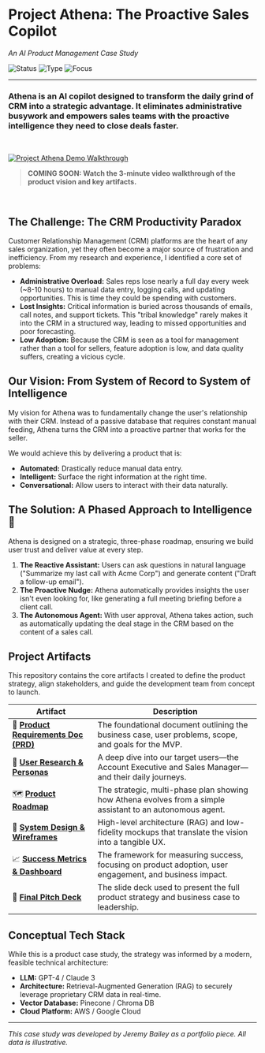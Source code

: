 # Project Athena: The Proactive Sales Copilot
*An AI Product Management Case Study*

![Status](https://img.shields.io/badge/Status-In%20Progress-blue) ![Type](https://img.shields.io/badge/Type-Case%20Study-blue) ![Focus](https://img.shields.io/badge/Focus-AI%20/%20ML%20/%20SaaS-purple)

---

### Athena is an AI copilot designed to transform the daily grind of CRM into a strategic advantage. It eliminates administrative busywork and empowers sales teams with the proactive intelligence they need to close deals faster.

<br>

[![Project Athena Demo Walkthrough](./presentation/athena_thumbnail.png)](https://www.loom.com/your-video-link-here)
> **COMING SOON: Watch the 3-minute video walkthrough of the product vision and key artifacts.**

<br>

## The Challenge: The CRM Productivity Paradox

Customer Relationship Management (CRM) platforms are the heart of any sales organization, yet they often become a major source of frustration and inefficiency. From my research and experience, I identified a core set of problems:

* **Administrative Overload:** Sales reps lose nearly a full day every week (~8-10 hours) to manual data entry, logging calls, and updating opportunities. This is time they could be spending with customers.
* **Lost Insights:** Critical information is buried across thousands of emails, call notes, and support tickets. This "tribal knowledge" rarely makes it into the CRM in a structured way, leading to missed opportunities and poor forecasting.
* **Low Adoption:** Because the CRM is seen as a tool for management rather than a tool for sellers, feature adoption is low, and data quality suffers, creating a vicious cycle.

## Our Vision: From System of Record to System of Intelligence

My vision for Athena was to fundamentally change the user's relationship with their CRM. Instead of a passive database that requires constant manual feeding, Athena turns the CRM into a proactive partner that works for the seller.

We would achieve this by delivering a product that is:
* **Automated:** Drastically reduce manual data entry.
* **Intelligent:** Surface the right information at the right time.
* **Conversational:** Allow users to interact with their data naturally.

## The Solution: A Phased Approach to Intelligence 🧠

Athena is designed on a strategic, three-phase roadmap, ensuring we build user trust and deliver value at every step.

1.  **The Reactive Assistant:** Users can ask questions in natural language ("Summarize my last call with Acme Corp") and generate content ("Draft a follow-up email").
2.  **The Proactive Nudge:** Athena automatically provides insights the user isn't even looking for, like generating a full meeting briefing before a client call.
3.  **The Autonomous Agent:** With user approval, Athena takes action, such as automatically updating the deal stage in the CRM based on the content of a sales call.

## Project Artifacts

This repository contains the core artifacts I created to define the product strategy, align stakeholders, and guide the development team from concept to launch.

| Artifact                                                                  | Description                                                                                             |
| ------------------------------------------------------------------------- | ------------------------------------------------------------------------------------------------------- |
| 📄 **[Product Requirements Doc (PRD)](./docs/Project_Athena_PRD.md)** | The foundational document outlining the business case, user problems, scope, and goals for the MVP.     |
| 👥 **[User Research & Personas](./research/)** | A deep dive into our target users—the Account Executive and Sales Manager—and their daily journeys.     |
| 🗺️ **[Product Roadmap](./docs/Roadmap.png)** | The strategic, multi-phase plan showing how Athena evolves from a simple assistant to an autonomous agent. |
| 📐 **[System Design & Wireframes](./designs/)** | High-level architecture (RAG) and low-fidelity mockups that translate the vision into a tangible UX.      |
| 📈 **[Success Metrics & Dashboard](./docs/Metrics_Dashboard.png)** | The framework for measuring success, focusing on product adoption, user engagement, and business impact.    |
| 🎤 **[Final Pitch Deck](./presentation/Project_Athena_Pitch_Deck.pdf)** | The slide deck used to present the full product strategy and business case to leadership.                 |

## Conceptual Tech Stack

While this is a product case study, the strategy was informed by a modern, feasible technical architecture:

* **LLM:** GPT-4 / Claude 3
* **Architecture:** Retrieval-Augmented Generation (RAG) to securely leverage proprietary CRM data in real-time.
* **Vector Database:** Pinecone / Chroma DB
* **Cloud Platform:** AWS / Google Cloud

---
*This case study was developed by Jeremy Bailey as a portfolio piece. All data is illustrative.*
